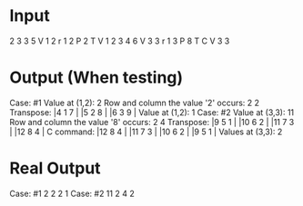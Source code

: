 # Input
2
3 3 5
V 1 2
r 1 2
P 2
T
V 1 2
3 4 6
V 3 3
r 1 3
P 8
T
C
V 3 3

# Output (When testing)
Case: #1
Value at (1,2): 2
Row and column the value '2' occurs: 2 2
Transpose:
|4 1 7 |
|5 2 8 |
|6 3 9 |
Value at (1,2): 1
Case: #2
Value at (3,3): 11
Row and column the value '8' occurs: 2 4
Transpose:
|9 5 1 |
|10 6 2 |
|11 7 3 |
|12 8 4 |
C command:
|12 8 4 |
|11 7 3 |
|10 6 2 |
|9 5 1 |
Values at (3,3): 2

# Real Output
Case: #1
2
2 2
1
Case: #2
11
2 4
2
